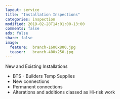 ```yaml
---
layout: service
title: "Installation Inspections"
categories: inspection
modified: 2019-02-28T14:01:00-13:00
comments: false
ads: false
share: false
image:
  feature:  branch-1600x800.jpg
  teaser:   branch-400x250.jpg
---
```

New and Existing Installations

 - BTS -  Builders Temp Supplies
 - New connections
 - Permanent connections
 - Alterations and additions classed as Hi-risk work

